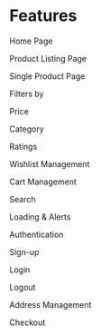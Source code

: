 <h1>Features</h1>

<p>Home Page</p>
<p>Product Listing Page</p>
<p>Single Product Page</p>

<p>Filters by</p>
<p>Price</p>
<p>Category</p>
<p>Ratings</p>

<p>Wishlist Management</p>
<p>Cart Management</p>
<p>Search</p>
<p>Loading & Alerts</p>
<p>Authentication</p>
<p>Sign-up</p>
<p>Login</p>
<p>Logout</p>
<p>Address Management</p>
<p>Checkout</p>
